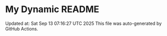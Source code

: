 # My Dynamic README
Updated at: Sat Sep 13 07:16:27 UTC 2025
This file was auto-generated by GitHub Actions.
